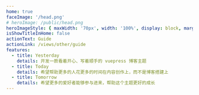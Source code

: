 ```yaml
---
home: true
faceImage: '/head.png'
# heroImage: /public/head.png
heroImageStyle: { maxWidth: '70px', width: '100%', display: block, margin: '9rem auto 2rem', background: '#fff', borderRadius: '1rem' }
isShowTitleInHome: false
actionText: Guide
actionLink: /views/other/guide
features:
  - title: Yesterday
    details: 开发一款看着开心、写着顺手的 vuepress 博客主题
  - title: Today
    details: 希望帮助更多的人花更多的时间在内容创作上，而不是博客搭建上
  - title: Tomorrow
    details: 希望更多的爱好者能够参与进来，帮助这个主题更好的成长
---
```

